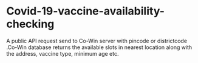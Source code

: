 # Covid-19-vaccine-availability-checking
A public API request send to Co-Win server with pincode or districtcode .Co-Win database returns the available slots in nearest location along with the address, vaccine type, minimum age etc.
